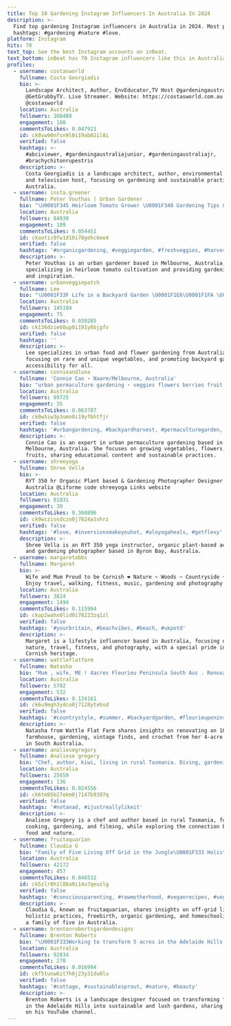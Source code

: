 ```yaml
---
title: Top 10 Gardening Instagram Influencers In Australia In 2024
description: >-
  Find top gardening Instagram influencers in Australia in 2024. Most popular
  hashtags: #gardening #nature #love.
platform: Instagram
hits: 70
text_top: See the best Instagram accounts on inBeat.
text_bottom: inBeat has 70 Instagram influencers like this in Australia for you to contact.
profiles:
  - username: costasworld
    fullname: Costa Georgiadis
    bio: >-
      Landscape Architect, Author, EnvEducator,TV Host @gardeningaustralia
      @GetGrubbyTV. Live Streamer. Website: https://costasworld.com.au FB
      @costasworld
    location: Australia
    followers: 108488
    engagement: 180
    commentsToLikes: 0.047921
    id: ck0vw90nfsn9l0i19ab02il8i
    verified: false
    hashtags: >-
      #abciviewer, #gardeningaustraliajunior, #gardeningaustraliajr,
      #brachychitonrupestris
    description: >-
      Costa Georgiadis is a landscape architect, author, environmental educator,
      and television host, focusing on gardening and sustainable practices in
      Australia.
  - username: insta.greener
    fullname: Peter Vouthas | Urban Gardener
    bio: "\U0001F345 Heirloom Tomato Grower \U0001F340 Gardening Tips & Inspo \U0001F1E6\U0001F1FA Melbourne | Australia \U0001F331 Urban Gardener @hoselinkaustralia Ambassador @lovethegarden_au Crew"
    location: Australia
    followers: 84039
    engagement: 109
    commentsToLikes: 0.054451
    id: ckaotic0fw1d10i78gehc6ee4
    verified: false
    hashtags: '#organicgardening, #veggiegarden, #freshveggies, #harvesttime'
    description: >-
      Peter Vouthas is an urban gardener based in Melbourne, Australia,
      specializing in heirloom tomato cultivation and providing gardening tips
      and inspiration.
  - username: urbanveggiepatch
    fullname: Lee
    bio: "\U0001F33F Life in a Backyard Garden \U0001F1E6\U0001F1FA \U0001F33FUrban Food and Flower Gardening \U0001F33F Rare and Unique Veggies \U0001F33F @urbanveggiepatchmarket Anyone can grow their own food \U0001F49A"
    location: Australia
    followers: 145104
    engagement: 75
    commentsToLikes: 0.030285
    id: ck136dzie60up0i191y6bjgfv
    verified: false
    hashtags: ''
    description: >-
      Lee specializes in urban food and flower gardening from Australia,
      focusing on rare and unique vegetables, and promoting backyard gardening
      accessibility for all.
  - username: connieandluna
    fullname: 'Connie Cao ⋆ Naarm/Melbourne, Australia'
    bio: "urban permaculture gardening ⋆ veggies flowers berries fruit ⋆ @gardenwithconnie ⋆ currently \U0001F41A\U0001F3E0⚒️ Ft. @abc_everyday @thedesignfiles ↓ Learn with me \U0001F970"
    location: Australia
    followers: 89725
    engagement: 35
    commentsToLikes: 0.063787
    id: ck0w5iw3p3umn0i19yfbhtfjr
    verified: false
    hashtags: '#urbangardening, #backyardharvest, #permaculturegarden, #fornatureforyou'
    description: >-
      Connie Cao is an expert in urban permaculture gardening based in
      Melbourne, Australia. She focuses on growing vegetables, flowers, and
      fruits, sharing educational content and sustainable practices.
  - username: shreeyoga
    fullname: Shree Vella
    bio: >-
      RYT 350 hr Organic Plant based & Gardening Photographer Designer Byron Bay
      Australia @Liforme code shreeyoga Links website
    location: Australia
    followers: 81831
    engagement: 30
    commentsToLikes: 0.360896
    id: ck9wcziosdczo0j7824a1vhrz
    verified: false
    hashtags: '#love, #inversionsmakeyouhot, #aloyogaheals, #getflexy'
    description: >-
      Shree Vella is an RYT 350 yoga instructor, organic plant-based advocate,
      and gardening photographer based in Byron Bay, Australia.
  - username: margaretabbs
    fullname: Margaret
    bio: >-
      Wife and Mum Proud to be Cornish ❤️ Nature ~ Woods ~ Countryside ~ Coast
      Enjoy travel, walking, fitness, music, gardening and photography
    location: Australia
    followers: 3824
    engagement: 1494
    commentsToLikes: 0.115994
    id: ckap2wahx0lid0i78223zq1zl
    verified: false
    hashtags: '#yourbritain, #beachvibes, #beach, #ukpotd'
    description: >-
      Margaret is a lifestyle influencer based in Australia, focusing on family,
      nature, travel, fitness, and photography, with a special pride in her
      Cornish heritage.
  - username: wattleflatfarm
    fullname: Natasha
    bio: "Mum , wife, ME ! 4acres Fleurieu Peninsula South Aus . Renovating our 1880’s farm house \U0001F3E1 love gardening \U0001F331vinatage,crochet \U0001F9F6@crochetatwattleflatfarm"
    location: Australia
    followers: 5702
    engagement: 532
    commentsToLikes: 0.124161
    id: ck6u9mgh3ydco0j7128ytebsd
    verified: false
    hashtags: '#countrystyle, #summer, #backyardgarden, #fleurieupeninsula'
    description: >-
      Natasha from Wattle Flat Farm shares insights on renovating an 1880s
      farmhouse, gardening, vintage finds, and crochet from her 4-acre property
      in South Australia.
  - username: analiesegregory
    fullname: Analiese gregory
    bio: "Chef, author, kiwi, living in rural Tasmania. Diving, gardening, cooking, writing, farming and filming a show. Book: How wild things are order\U0001F447\U0001F3FC"
    location: Australia
    followers: 25659
    engagement: 136
    commentsToLikes: 0.024556
    id: ck6tm95b27ekm0j7147b9397q
    verified: false
    hashtags: '#notanad, #ijustreallylikeit'
    description: >-
      Analiese Gregory is a chef and author based in rural Tasmania, focusing on
      cooking, gardening, and filming, while exploring the connection between
      food and nature.
  - username: fruitaquarian
    fullname: Claudia G
    bio: "Family of Five Living Off Grid in the Jungle\U0001F333 Holistic Living, Freebirth, Growing our own Food, Home-Schooling, Community \U0001F90E \U0001F331 for 15+years\U0001F42E"
    location: Australia
    followers: 42172
    engagement: 457
    commentsToLikes: 0.046532
    id: ck5zlr0h1l88a0i14u7qeuzlg
    verified: false
    hashtags: '#consciousparenting, #rawmotherhood, #veganrecipes, #veganfamily'
    description: >-
      Claudia G, known as fruitaquarian, shares insights on off-grid living,
      holistic practices, freebirth, organic gardening, and homeschooling within
      a family of five in Australia.
  - username: brentonrobertsgardendesigns
    fullname: Brenton Roberts
    bio: "\U0001F333Working to transform 5 acres in the Adelaide Hills into lush gardens. Follow on my YouTube channel"
    location: Australia
    followers: 92834
    engagement: 270
    commentsToLikes: 0.016994
    id: ckf5tunw6it7h0j23y31du0lu
    verified: false
    hashtags: '#cottage, #sustainablesprout, #nature, #beauty'
    description: >-
      Brenton Roberts is a landscape designer focused on transforming five acres
      in the Adelaide Hills into sustainable and lush gardens, sharing insights
      on his YouTube channel.
---
```


